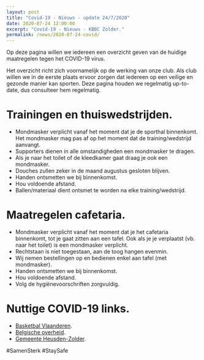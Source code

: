 ```yaml
---
layout: post
title: "Covid-19 - Nieuws - update 24/7/2020"
date: 2020-07-24 12:00:00
excerpt: "Covid-19 - Nieuws - KBBC Zolder."
permalink: /news/2020-07-24-covid/
---
```


Op deze pagina willen we iedereen een overzicht geven van de huidige maatregelen tegen het COVID-19 virus.

Het overzicht richt zich voornamelijk op de werking van onze club.
Als club willen we in de eerste plaats ervoor zorgen dat iedereen op een veilige en gezonde manier kan sporten.
Deze pagina houden we regelmatig up-to-date, dus consulteer hem regelmatig.

# Trainingen en thuiswedstrijden.
- Mondmasker verplicht vanaf het moment dat je de sporthal binnenkomt. Het mondmasker mag pas af op het moment dat de training/wedstrijd aanvangt.
- Supporters dienen in alle omstandigheden een mondmasker te dragen. 
- Als je naar het toilet of de kleedkamer gaat draag je ook een mondmasker.
- Douches zullen zeker in de maand augustus gesloten blijven.
- Handen ontsmetten we bij binnenkomst.
- Hou voldoende afstand.
- Ballen/materiaal dient ontsmet te worden na elke training/wedstrijd.

# Maatregelen cafetaria.
- Mondmasker verplicht vanaf het moment dat je het cafetaria binnenkomt, tot je gaat zitten aan een tafel. Ook als je je verplaatst (vb. naar het toilet) is een mondmasker verplicht.
- Rechtstaan is niet toegestaan, aan de toog hangen evenmin.
- Wij nemen bestellingen op en bedienen enkel aan tafel (met mondmasker).
- Handen ontsmetten we bij binnenkomst.
- Hou voldoende afstand.
- Volg de hygiënevoorschriften zorgvuldig.

# Nuttige COVID-19 links.
- [Basketbal Vlaanderen](https://www.basketbal.vlaanderen/coronavirus-covid-19).
- [Belgische overheid](https://www.info-coronavirus.be/nl/).
- [Gemeente Heusden-Zolder](https://www.heusden-zolder.be/coronavirus).

#SamenSterk #StaySafe
